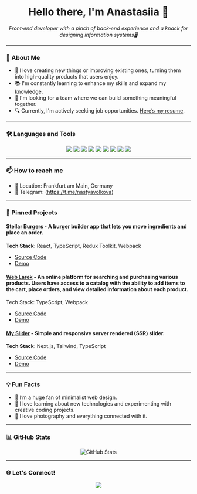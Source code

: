 <h1 align="center">Hello there, I'm Anastasiia 👋</h1>

<p align="center">
  <i>Front‑end developer with a pinch of back‑end experience and a knack for designing information systems🖥️</i>
</p>

---

### 💼 About Me
- 🌟 I love creating new things or improving existing ones, turning them into high-quality products that users enjoy.
- 📚 I'm constantly learning to enhance my skills and expand my knowledge.
- 🤝 I'm looking for a team where we can build something meaningful together.
- 🔍 Currently, I'm actively seeking job opportunities. [Here’s my resume](https://www.linkedin.com/in/anastasiia-volkova-110559297/).

---

### 🛠️ Languages and Tools
<p align="center">
  <img src="https://img.shields.io/badge/HTML5-E34F26?style=for-the-badge&logo=html5&logoColor=white" />
  <img src="https://img.shields.io/badge/CSS3-1572B6?style=for-the-badge&logo=css3&logoColor=white" />
  <img src="https://img.shields.io/badge/JavaScript-F7DF1E?style=for-the-badge&logo=javascript&logoColor=black" />
  <img src="https://img.shields.io/badge/TypeScript-3178C6?style=for-the-badge&logo=typescript&logoColor=white" />
  <img src="https://img.shields.io/badge/React-61DAFB?style=for-the-badge&logo=react&logoColor=black" />
   <img src="https://img.shields.io/badge/Next.js-000000?style=for-the-badge&logo=nextdotjs&logoColor=white" />
  <img src="https://img.shields.io/badge/Tailwind_CSS-06B6D4?style=for-the-badge&logo=tailwindcss&logoColor=white" />
  <img src="https://img.shields.io/badge/Redux-764ABC?style=for-the-badge&logo=redux&logoColor=white" />
  <img src="https://img.shields.io/badge/Git-F05032?style=for-the-badge&logo=git&logoColor=white" />
</p>

---

### 📫 How to reach me
- 📍 Location: Frankfurt am Main, Germany
- 💬 Telegram: (https://t.me/nastyavolkova)

---

### 📌 Pinned Projects


#### [Stellar Burgers](https://stellar-burgers-tau.vercel.app/) - A burger builder app that lets you move ingredients and place an order.
**Tech Stack**: React, TypeScript, Redux Toolkit, Webpack  
- [Source Code](https://github.com/nais2sian/stellar-burgers)
- [Demo](https://stellar-burgers-tau.vercel.app/)

#### [Web Larek](https://web-larek-frontend-hovj.vercel.app/) - An online platform for searching and purchasing various products. Users have access to a catalog with the ability to add items to the cart, place orders, and view detailed information about each product.
Tech Stack: TypeScript, Webpack
- [Source Code](https://github.com/nais2sian/web-larek-frontend)
- [Demo](https://web-larek-frontend-hovj.vercel.app/)

#### [My Slider](https://my-slider-beta.vercel.app) - Simple and responsive server rendered (SSR) slider.
**Tech Stack**: Next.js, Tailwind, TypeScript  
- [Source Code](https://github.com/nais2sian/my-slider)
- [Demo](https://my-slider-beta.vercel.app)


---

### 💡 Fun Facts
- 🎨 I’m a huge fan of minimalist web design.
- 🚀 I love learning about new technologies and experimenting with creative coding projects.
- 📸 I love photography and everything connected with it.

---

### 📊 GitHub Stats
<p align="center">
  <img src="https://github-readme-stats.vercel.app/api?username=nais2sian&show_icons=true&theme=radical" alt="GitHub Stats" />
</p>

---

### 🌐 Let's Connect!
<p align="center">
  <a href="https://www.linkedin.com/in/anastasiia-volkova-110559297/" target="_blank">
    <img src="https://img.shields.io/badge/LinkedIn-0077B5?style=for-the-badge&logo=linkedin&logoColor=white" />
  </a>
</p>

